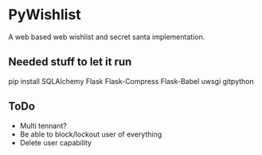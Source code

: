 # PyWishlist
A web based web wishlist and secret santa implementation.

## Needed stuff to let it run
pip install SQLAlchemy Flask Flask-Compress Flask-Babel uwsgi gitpython

## ToDo
* Multi tennant?
* Be able to block/lockout user of everything
* Delete user capability
